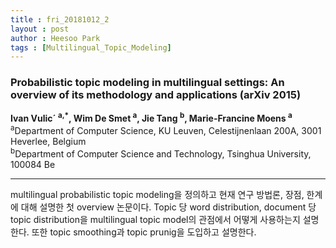 ```yaml
---
title : fri_20181012_2
layout : post
author : Heesoo Park
tags : [Multilingual_Topic_Modeling]
---
```


<h3>Probabilistic topic modeling in multilingual settings: An overview of its methodology and applications (arXiv 2015)</h3>


<p>

<b>Ivan Vulic´ <sup>a,*</sup>, Wim De Smet <sup>a</sup>, Jie Tang <sup>b</sup>, Marie-Francine Moens <sup>a</sup></b><br/>
<sup>a</sup>Department of Computer Science, KU Leuven, Celestijnenlaan 200A, 3001 Heverlee, Belgium<br/>
<sup>b</sup>Department of Computer Science and Technology, Tsinghua University, 100084 Be<br/>




</p>

<hr />
<p>
multilingual probabilistic topic modeling을 정의하고 현재 연구 방법론, 장점, 한계에 대해 설명한 첫 overview 논문이다. Topic 당 word distribution, document 당 topic distribution을 multilingual topic model의 관점에서 어떻게 사용하는지 설명한다. 또한 topic smoothing과 topic prunig을 도입하고 설명한다.
</p>
